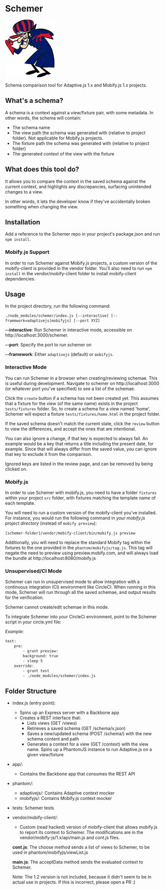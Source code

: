 Schemer
=======

![Image](app/images/schemer.gif)

Schema comparison tool for Adaptive.js 1.x and Mobify.js 1.x projects.

## What's a schema?

A schema is a context against a view/fixture pair, with some metadata. In other
 words, the schema will contain: 
 
 - The schema name
 - The view path the schema was generated with (relative to project folder). 
   Not applicable for Mobify.js projects.
 - The fixture path the schema was generated with (relative to project folder)
 - The generated context of the view with the fixture

## What does this tool do?

It allows you to compare the context in the saved schema against the current
context, and highlights any discrepancies, surfacing unintended changes to a 
view.

In other words, it lets the developer know if they've accidentally broken 
something when changing the view.

## Installation

Add a reference to the Schemer repo in your project's package.json and run
`npm install`. 

### Mobify.js Support

In order to run Schemer against Mobify.js projects, a custom version of the 
mobify-client is provided in the vendor folder. You'll also need to run 
`npm install` in the vendor/mobify-client folder to install mobify-client 
dependencies.

## Usage

In the project directory, run the following command:

    ./node_modules/schemer/index.js [--interactive] [--framework=adaptivejs|mobifyjs] [--port XYZ]

 **--interactive**: Run Schemer in interactive mode, accessible on 
 http://localhost:3000/schemer.
 
 **--port**: Specify the port to run schemer on
 
 **--framework**: Either `adaptivejs` (default) or `mobifyjs`.

### Interactive Mode

You can run Schemer in a browser when creating/reviewing schemae. This is useful
during development. Navigate to schemer on http://localhost:3000 (or whatever
port you've specified) to see a list of the schemae. 
 
Click the `create` button if a schema has not been created yet. This assumes 
that a fixture for the view (of the same name) exists in the project 
`tests/fixtures` folder. So, to create a schema for a view named 'home', Schemer
will expect a fixture `tests/fixtures/home.html` in the project folder.
  
If the saved schema doesn't match the current state, click the `review` button
to view the differences, and accept the ones that are intentional.

You can also ignore a change, if that key is expected to always fail. An example
would be a key that returns a title including the present date, for example. 
Since that will always differ from the saved value, you can ignore that key to
exclude it from the comparison.

Ignored keys are listed in the review page, and can be removed by being clicked 
on.

### Mobify.js

In order to use Schemer with mobify.js, you need to have a folder `fixtures`
 within your project `src` folder, with fixtures matching the template name of
 each template.
 
You will need to run a custom version of the mobify-client you've installed. For
instance, you would run the following command in *your mobify.js project 
directory* (instead of `mobify preview`):

`[schemer-folder]/vendor/mobify-client/bin/mobify.js preview`
 
Additionally, you will need to replace the standard Mobify tag within the 
fixtures to the one provided in the `phantom/mobifyjs/tag.js`. This tag will
negate the need to preview using preview.mobify.com, and will always load the
bundle at http://localhost:8080/mobify.js

### Unsupervised/CI Mode

Schemer can run in unsupervised mode to allow integration with a continuous
integration (CI) environment like CircleCI. When running in this mode, Schemer
will run through all the saved schemae, and output results for the verification.

Schemer cannot create/edit schemae in this mode.

To integrate Schemer into your CircleCi environment, point to the Schemer 
script in your circle.yml file:

*Example*:
```
test:
    pre:
        - grunt preview:
        background: true
        - sleep 5
    override:
        - grunt test
        - ./node_modules/schemer/index.js
```

## Folder Structure

- index.js (entry point):
    - Spins up an Express server with a Backbone app
    - Creates a REST interface that:
        - Lists views (GET /views)
        - Retrieves a saved schema (GET /schema/x.json)
        - Saves a new/updated schema (POST /schema/) with the new schema content and path
        - Generates a context for a view (GET /context) with the view name. Spins
          up a PhantomJS instance to run Adaptive.js on a given view/fixture 
- app/:
    - Contains the Backbone app that consumes the REST API
- phantom/:
    - adaptivejs/: Contains Adaptive context mocker
    - mobifyjs/: Contains Mobify.js context mocker
- tests: Schemer tests
- vendor/mobify-client/:
    - Custom (read hacked) version of mobify-client that allows mobify.js to 
    report its context to Schemer. The modifications are in the 
    vendor/mobify-js/1.x/api/main.js and cont.js files.
    
    **cont.js**: The choose method sends a list of views to Schemer, to be used in
    phantom/mobifyjs/viewList.js
    
    **main.js**: The acceptData method sends the evaluated context to Schemer.
    
    Note: The 1.2 version is not included, because it didn't seem to be in
     actual use in projects. If this is incorrect, please open a PR :) 